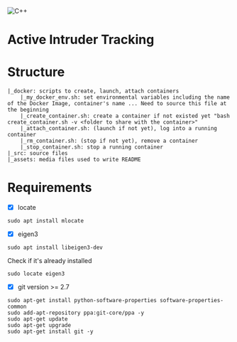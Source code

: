 ![C++](https://img.shields.io/badge/c++-%2300599C.svg?style=for-the-badge&logo=c%2B%2B&logoColor=white)
# Active Intruder Tracking

# Structure
```
|_docker: scripts to create, launch, attach containers
	|_my_docker_env.sh: set environmental variables including the name of the Docker Image, container's name ... Need to source this file at the beginning
	|_create_container.sh: create a container if not existed yet "bash create_container.sh -v <folder to share with the container>"
	|_attach_container.sh: (launch if not yet), log into a running container
	|_rm_container.sh: (stop if not yet), remove a container
	|_stop_container.sh: stop a running container
|_src: source files
|_assets: media files used to write README
```

# Requirements
- [x] locate
```
sudo apt install mlocate
```

- [x] eigen3
```
sudo apt install libeigen3-dev
```

Check if it's already installed
```
sudo locate eigen3
```

- [x] git version >= 2.7
```
sudo apt-get install python-software-properties software-properties-common
sudo add-apt-repository ppa:git-core/ppa -y
sudo apt-get update
sudo apt-get upgrade
sudo apt-get install git -y
```
